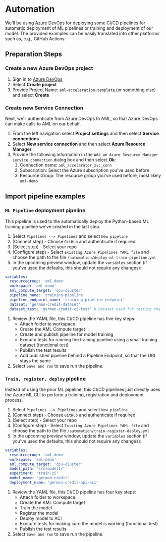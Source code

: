 # Automation

We'll be using Azure DevOps for deploying some CI/CD pipelines for automatic deployment of ML pipelines or training and deployment of our model. The provided examples can be easily translated into other platforms such as, e.g., GitHub Actions.

## Preparation Steps

### Create a new Azure DevOps project

1. Sign in to [Azure DevOps](http://dev.azure.com)
1. Select **Create project**
1. Provide Project Name: `aml-acceleration-template` (or something else) and select **Create**

### Create new Service Connection

Next, we'll authenticate from Azure DevOps to AML, so that Azure DevOps can make calls to AML on our behalf.

1. From the left navigation select **Project settings** and then select **Service connections**
1. Select **New service connection** and then select **Azure Resource Manager**
1. Provide the following information in the `Add an Azure Resource Manager service connection` dialog box and then select **Ok**:
   1. Connection name: `aml_accelarator_svc_conn`
   1. Subscription: Select the Azure subscription you've used before
   1. Resource Group: The resource group you've used before, most likely `aml-demo`

## Import pipeline examples

### `ML Pipeline` deployment pipeline

This pipeline is used to the automatically deploy the Python-based ML training pipeline we've created in the last step.

1. Select `Pipelines --> Pipelines` and select `New pipeline`
1. (Connect step) - Choose `GitHub` and authenticate if required
1. (Select step) - Select your repo
1. (Configure step) - Select `Existing Azure Pipelines YAML file` and choose the path to the file `/automation/deploy-ml-train-pipeline.yml`
1. In the upcoming preview window, update the `variables` section (if you've used the defaults, this should not require any changes): 
  ```yaml
  variables:
    resourcegroup: 'aml-demo'
    workspace: 'aml-demo'
    aml_compute_target: 'cpu-cluster'
    pipeline_name: 'training-pipeline'
    pipeline_endpoint_name: 'training-pipeline-endpoint'
    dataset: 'german-credit-dataset'
    dataset_test: 'german-credit-ci-test' # Dataset used for testing the training pipeline
  ```
1. Review the YAML file, this CI/CD pipeline has five key steps:
    * Attach folder to workspace
    * Create the AML Compute target
    * Create and publish pipeline for model training
    * Execute tests for running the training pipeline using a small training dataset (functional test)
    * Publish the test results
    * Add published pipeline behind a Pipeline Endpoint, so that the URL stays the same
1. Select `Save and run` to save run the pipeline.

### `Train, register, deploy` pipeline

Instead of using the prior ML pipeline, this CI/CD pipelines just directly uses the Azure ML CLI to perform a training, registration and deployment process.

1. Select `Pipelines --> Pipelines` and select `New pipeline`
1. (Connect step) - Choose `GitHub` and authenticate if required
1. (Select step) - Select your repo
1. (Configure step) - Select `Existing Azure Pipelines YAML file` and choose the path to the file `/automation/train-register-deploy.yml`
1. In the upcoming preview window, update the `variables` section (if you've used the defaults, this should not require any changes): 
  ```yaml
  variables:
    resourcegroup: 'aml-demo'
    workspace: 'aml-demo'
    aml_compute_target: 'cpu-cluster'  
    model_path: 'src/model1/'
    experiment: 'train-ci'
    model_name: 'german-credit'
    deployment_name: 'german-credit-api-aci'
  ```
1. Review the YAML file, this CI/CD pipeline has four key steps:
    * Attach folder to workspace
    * Create the AML Compute target
    * Train the model
    * Register the model
    * Deploy model to ACI
    * Execute tests for making sure the model is working (functional test)
    * Publish the test results
1. Select `Save and run` to save run the pipeline.





